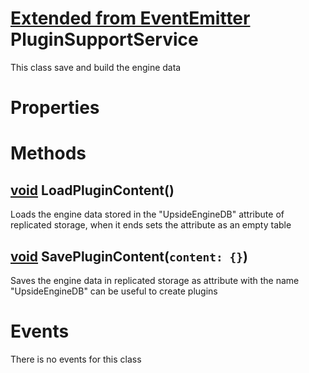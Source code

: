 # [Extended from EventEmitter](EventEmitter.md) PluginSupportService 
This class save and build the engine data
 
# Properties



# Methods
## [void](https://create.roblox.com/docs/scripting/luau/nil) LoadPluginContent() 
 Loads the engine data stored in the "UpsideEngineDB" attribute of replicated storage, when it ends sets the attribute as an empty table
	
## [void](https://create.roblox.com/docs/scripting/luau/nil) SavePluginContent(`content: {}`) 
 Saves the engine data in replicated storage as attribute with the name "UpsideEngineDB" can be useful to create plugins
	


# Events
There is no events for this class


